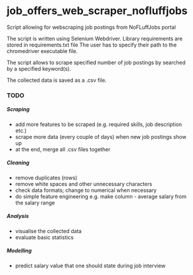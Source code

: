 # job_offers_web_scraper_nofluffjobs
Script allowing for webscraping job postings from NoFLuffJobs portal

The script is written using Selenium Webdriver.
Library requirements are stored in requirements.txt file
The user has to specify their path to the chromedriver executable file.

The script allows to scrape specified number of job postings by searched by a specified keyword(s).

The collected data is saved as a .csv file.

### TODO
##### Scraping
- add more features to be scraped (e.g. required skills, job description etc.)
- scrape more data (every couple of days) when new job postings show up
- at the end, merge all .csv files together
##### Cleaning
- remove duplicates (rows)
- remove white spaces and other unnecessary characters
- check data formats; change to numerical when necessary
- do simple feature engineering e.g. make column - average salary from the salary range
##### Analysis
- visualise the collected data
- evaluate basic statistics
##### Modelling
- predict salary value that one should state during job interview
